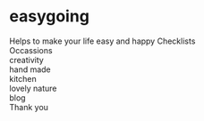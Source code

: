 easygoing
=========

Helps to make your life easy and happy
Checklists<br>
Occassions<br>
creativity<br>
hand made<br>
kitchen<br>
lovely nature<br>
blog<br>
Thank you
